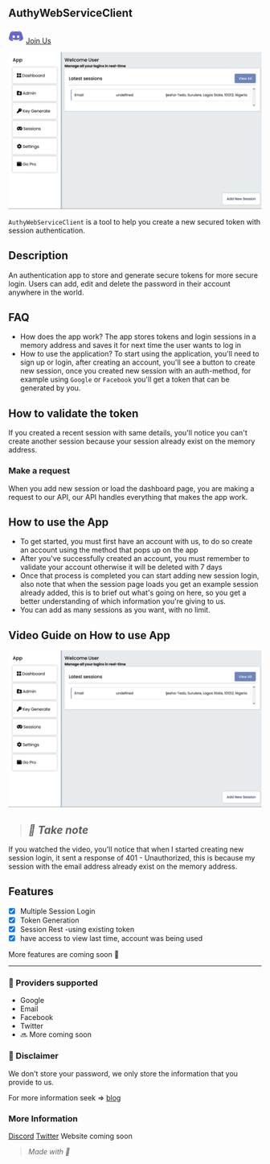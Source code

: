 ## AuthyWebServiceClient

<a href="http://discord.com" title="discord"><img src="public/discord.svg" alt="discord" width="30px" style="margin-right: 5px;"/>Join Us</a>


<a href="https://github.com/creative-tutorials/auth-tool/blob/master/public/Vite-React-TS.png" title="Image of stored sessions"><img src="public/Vite-React-TS.png" alt="Screenshot of stored sessions" /></a>

`AuthyWebServiceClient` is a tool to help you create a new secured token with session authentication.

## Description

An authentication app to store and generate secure tokens for more secure login. Users can add, edit and delete the password in their account anywhere in the world.

## FAQ

*   How does the app work? The app stores tokens and login sessions in a memory address and saves it for next time the user wants to log in
*   How to use the application? To start using the application, you'll need to sign up or login, after creating an account, you'll see a button to create new session, once you created new session with an auth-method, for example using `Google` or `Facebook` you'll get a token that can be generated by you.

## How to validate the token

If you created a recent session with same details, you'll notice you can't create another session because your session already exist on the memory address.

### Make a request

When you add new session or load the dashboard page, you are making a request to our API, our API handles everything that makes the app work.

## How to use the App

*   To get started, you must first have an account with us, to do so create an account using the method that pops up on the app
*   After you've successfully created an account, you must remember to validate your account otherwise it will be deleted with 7 days
*   Once that process is completed you can start adding new session login, also note that when the session page loads you get an example session already added, this is to brief out what's going on here, so you get a better understanding of which information you're giving to us.
*   You can add as many sessions as you want, with no limit.

## Video Guide on How to use App

<a href="https://raw.githubusercontent.com/creative-tutorials/auth-tool/master/public/AwesomeScreenshot-9_12_2022%2C7%2010%2037PM.mp4" title="Demo Video"><img src="public/Vite-React-TS.png" alt="Alternate Text" /></a>


> ## _🔔 Take note_

If you watched the video, you'll notice that when I started creating new session login, it sent a response of 401 - Unauthorized, this is because my session with the email address already exist on the memory address.


## Features

*   [x] Multiple Session Login
*   [x] Token Generation
*   [x] Session Rest -using existing token
*   [x] have access to view last time, account was being used

More features are coming soon 👐

---

### 🔐 Providers supported

*   Google
*   Email
*   Facebook
*   Twitter
*   🔜 More coming soon

### 🚨 Disclaimer

We don't store your password, we only store the information that you provide to us.

For more information seek => [blog](https://github.com)

### More Information

[Discord](https://discord.com)
[Twitter](https://twitter.com)
Website coming soon

> _Made with 💖_